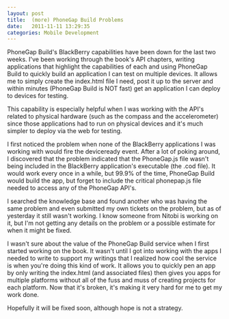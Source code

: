 ```yaml
---
layout: post
title:  (more) PhoneGap Build Problems
date:   2011-11-11 13:29:35
categories: Mobile Development
---
```

PhoneGap Build's BlackBerry capabilities have been down for the last two weeks. I've been working through the book's API chapters, writing applications that highlight the capabilities of each and using PhoneGap Build to quickly build an application I can test on multiple devices. It allows me to simply create the index.html file I need, post it up to the server and within minutes (PhoneGap Build is NOT fast) get an application I can deploy to devices for testing.

This capability is especially helpful when I was working with the API's related to physical hardware (such as the compass and the accelerometer) since those applications had to run on physical devices and it's much simpler to deploy via the web for testing.

I first noticed the problem when none of the BlackBerry applications I was working with would fire the deviceready event. After a lot of poking around, I discovered that the problem indicated that the PhoneGap.js file wasn't being included in the BlackBerry application's executable (the .cod file). It would work every once in a while, but 99.9% of the time, PhoneGap Build would build the app, but forget to include the critical phonepap.js file needed to access any of the PhoneGap API's.

I searched the knowledge base and found another who was having the same problem and even submitted my own tickets on the problem, but as of yesterday it still wasn't working. I know someone from Nitobi is working on it, but I'm not getting any details on the problem or a possible estimate for when it might be fixed.

I wasn't sure about the value of the PhoneGap Build service when I first started working on the book. It wasn't until I got into working with the apps I needed to write to support my writings that I realized how cool the service is when you're doing this kind of work. It allows you to quickly pen an app by only writing the index.html (and associated files) then gives you apps for multiple platforms without all of the fuss and muss of creating projects for each platform. Now that it's broken, it's making it very hard for me to get my work done.

Hopefully it will be fixed soon, although hope is not a strategy.